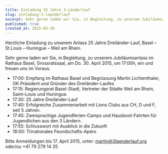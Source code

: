 ```yaml
---
title: Einladung 25 Jahre 3-Länderlauf
slug: einladung-3-laenderlauf
excerpt: Sehr gerne laden wir Sie, in Begleitung, zu unserem Jubiläumsanlass im Rathaus Basel, Grossratssaal, am Do. 30. April 2015, um 17:00h, ein und freuen uns im Voraus.
published: true
created_at: 2015-03-29
---
```


Herzliche Einladung zu unserem Anlass 25 Jahre Dreiländer-Lauf, Basel – St.Louis – Huningue – Weil am Rhein.

Sehr gerne laden wir Sie, in Begleitung, zu unserem Jubiläumsanlass im Rathaus Basel, Grossratssaal, am Do. 30. April 2015, um 17:00h, ein und freuen uns im Voraus.

- 17:00: Empfang im Rathaus Basel und Begrüssung Martin Lichtenthaler, OK Präsident und Gründer des Dreiländer-Laufes
- 17:15: Regierungsrat Basel-Stadt, Vertreter der Städte Weil am Rhein, Saint-Louis und Huningue.
- 17:30: 25 Jahre Dreiländer-Lauf
- 17:40: Erfolgreiche Zusammenarbeit mit Lions Clubs aus CH, D und F, seit 5 Jahren.
- 17:45: Zweisprachige Jugendferien-Camps und Hausboot-Fahrten für Jugendlichen aus den 3 Ländern.
- 17:55: Schlusswort mit Ausblick in die Zukunft
- 18:00: Trinationales Feundschafts-Apéro

Bitte Anmeldungen bis 17. April 2015, unter: martin@3laenderlauf.org oder/ou +41 79 279 14 35
